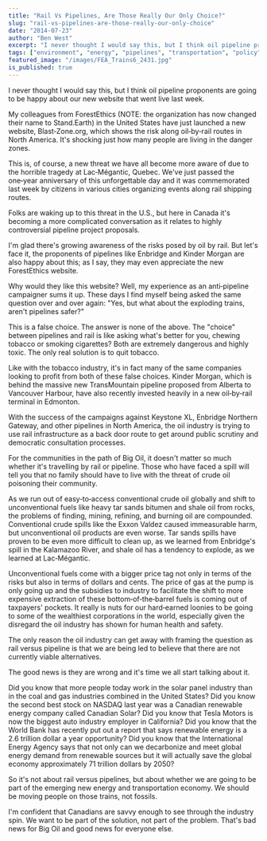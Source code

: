 ```yaml
---
title: "Rail Vs Pipelines, Are Those Really Our Only Choice?"
slug: "rail-vs-pipelines-are-those-really-our-only-choice"
date: "2014-07-23"
author: "Ben West"
excerpt: "I never thought I would say this, but I think oil pipeline proponents are going to be happy about our new website that went live last week."
tags: ["environment", "energy", "pipelines", "transportation", "policy"]
featured_image: "/images/FEA_Trains6_2431.jpg"
is_published: true
---
```


I never thought I would say this, but I think oil pipeline proponents are going to be happy about our new website that went live last week.

My colleagues from ForestEthics (NOTE: the organization has now changed their name to Stand.Earth) in the United States have just launched a new website, Blast‑Zone.org, which shows the risk along oil‑by‑rail routes in North America. It's shocking just how many people are living in the danger zones.

This is, of course, a new threat we have all become more aware of due to the horrible tragedy at Lac‑Mégantic, Quebec. We've just passed the one‑year anniversary of this unforgettable day and it was commemorated last week by citizens in various cities organizing events along rail shipping routes.

Folks are waking up to this threat in the U.S., but here in Canada it's becoming a more complicated conversation as it relates to highly controversial pipeline project proposals.

I'm glad there's growing awareness of the risks posed by oil by rail. But let's face it, the proponents of pipelines like Enbridge and Kinder Morgan are also happy about this; as I say, they may even appreciate the new ForestEthics website.

Why would they like this website? Well, my experience as an anti‑pipeline campaigner sums it up. These days I find myself being asked the same question over and over again: "Yes, but what about the exploding trains, aren't pipelines safer?"

This is a false choice. The answer is none of the above. The "choice" between pipelines and rail is like asking what's better for you, chewing tobacco or smoking cigarettes? Both are extremely dangerous and highly toxic. The only real solution is to quit tobacco.

Like with the tobacco industry, it's in fact many of the same companies looking to profit from both of these false choices. Kinder Morgan, which is behind the massive new TransMountain pipeline proposed from Alberta to Vancouver Harbour, have also recently invested heavily in a new oil‑by‑rail terminal in Edmonton.

With the success of the campaigns against Keystone XL, Enbridge Northern Gateway, and other pipelines in North America, the oil industry is trying to use rail infrastructure as a back door route to get around public scrutiny and democratic consultation processes.

For the communities in the path of Big Oil, it doesn't matter so much whether it's travelling by rail or pipeline. Those who have faced a spill will tell you that no family should have to live with the threat of crude oil poisoning their community.

As we run out of easy‑to‑access conventional crude oil globally and shift to unconventional fuels like heavy tar sands bitumen and shale oil from rocks, the problems of finding, mining, refining, and burning oil are compounded. Conventional crude spills like the Exxon Valdez caused immeasurable harm, but unconventional oil products are even worse. Tar sands spills have proven to be even more difficult to clean up, as we learned from Enbridge's spill in the Kalamazoo River, and shale oil has a tendency to explode, as we learned at Lac‑Mégantic.

Unconventional fuels come with a bigger price tag not only in terms of the risks but also in terms of dollars and cents. The price of gas at the pump is only going up and the subsidies to industry to facilitate the shift to more expensive extraction of these bottom‑of‑the‑barrel fuels is coming out of taxpayers' pockets. It really is nuts for our hard‑earned loonies to be going to some of the wealthiest corporations in the world, especially given the disregard the oil industry has shown for human health and safety.

The only reason the oil industry can get away with framing the question as rail versus pipeline is that we are being led to believe that there are not currently viable alternatives.

The good news is they are wrong and it's time we all start talking about it.

Did you know that more people today work in the solar panel industry than in the coal and gas industries combined in the United States? Did you know the second best stock on NASDAQ last year was a Canadian renewable energy company called Canadian Solar? Did you know that Tesla Motors is now the biggest auto industry employer in California? Did you know that the World Bank has recently put out a report that says renewable energy is a 2.6 trillion dollar a year opportunity? Did you know that the International Energy Agency says that not only can we decarbonize and meet global energy demand from renewable sources but it will actually save the global economy approximately 71 trillion dollars by 2050?

So it's not about rail versus pipelines, but about whether we are going to be part of the emerging new energy and transportation economy. We should be moving people on those trains, not fossils.

I'm confident that Canadians are savvy enough to see through the industry spin. We want to be part of the solution, not part of the problem. That's bad news for Big Oil and good news for everyone else.
